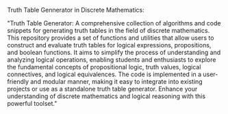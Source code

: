 Truth Table Gennerator in Discrete Mathematics:

"Truth Table Generator: A comprehensive collection of algorithms and code snippets for generating truth tables in the field of discrete mathematics. This repository provides a set of functions and utilities that allow users to construct and evaluate truth tables for logical expressions, propositions, and boolean functions. It aims to simplify the process of understanding and analyzing logical operations, enabling students and enthusiasts to explore the fundamental concepts of propositional logic, truth values, logical connectives, and logical equivalences. The code is implemented in a user-friendly and modular manner, making it easy to integrate into existing projects or use as a standalone truth table generator. Enhance your understanding of discrete mathematics and logical reasoning with this powerful toolset."
